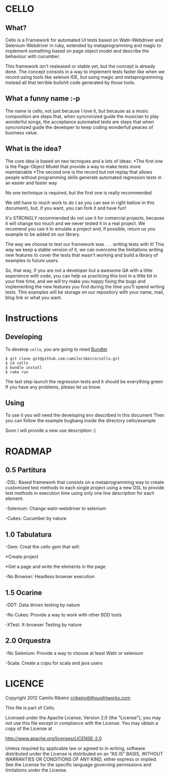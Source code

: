 CELLO
=====

What?
-----
Cello is a Framework for automated UI tests based on Watir-Webdriver and Selenium-Webdriver in ruby, extended by metaprogramming and magic to implement something based on page object model and describe the behaviour with cucumber.

This framework isn't realeased or stable yet, but the concept is already done. The concept consists in a way to implement tests faster like when we record using tools like seleium IDE, but using magic and metaprogramming instead all that terrible bullshit code generated by those tools.

What a funny name :-p
----------------------
The name is cello, not just because I love it, but because as a music composition are steps that, when syncronized guide the musician to play wonderful songs, the acceptance automated tests are steps that when syncronized guide the developer to keep coding wonderfull peaces of business value.

What is the idea?
-----------------
The core idea is based on two tecniques and a lots of ideas:
*The first one is the Page-Object Model that provide a way to make tests more maintainable
*The second one is the record but not replay that allows people without programming skills generate automated regression tests in an easier and faster way

No one technique is required, but the first one is really recommended

We still have to much work to do ( as you can see in right bellow in this document), but, if you want, you can fork it and have fun!

It's STRONGLY recommended do not use it for comercial projects, because it will change too much and we never tested it in a real project. We recomend you use it to emulate a project and, if possible, return us you example to be added on our library.

The way we choose to test our framework was . . . writing tests with it! This way we keep a stable version of it, we can overcome the limitations writing new features to cover the tests that wasn't working and build a library of examples to future users. 

So, that way, if you are not a developer but a awesome QA with a little experience with code, you can help us practicing this tool in a little bit in your free time, and we will try make you happy fixing the bugs and implementing the new features you find during the time you'll spend writing tests. This examples will be storage on our repository with your name, mail, blog link or what you want.



Instructions
==========

Developing
----------
To develop `cello`, you are going to need [Bundler][1] 

    $ git clone git@github.com:camiloribeiro/cello.git
    $ cd cello
    $ bundle install
    $ rake run

The last step launch the regression tests and it should be everything green
If you have any problems, please let us know.

[1]: http://gembundler.com

Using
-----

To use it you will need the developing env described in this document
Then you can follow the example bugbang inside the directory cello/example

Soon I will provide a new use description :) 

ROADMAP
=======

0.5 Partitura
-------------
-DSL: Based framework that consists on a metaprogramming way to create customized test methods to each single project using a new DSL to provide test methods in execution time using only one line description for each element.

-Selenium: Change watir-webdriver to selenium

-Cukes: Cucumber by nature

1.0 Tabulatura
--------------
-Gem: Creat the cello gem that will:

  *Create project 

  *Get a page and write the elements in the page

-No Browser: Headless browser execution

1.5 Ocarine
-----------
-DDT: Data driven testing by nature

-No Cukes: Provide a way to work with other BDD tools

-XTest: X-browser Testing by nature

2.0 Orquestra
-------------
-No Selenium: Provide a way to choose at least Watir or selenium

-Scala: Create a copu for scala and java users


LICENCE
=======

Copyright 2012 Camilo Ribeiro cribeiro@thoughtworks.com

This file is part of Cello.

Licensed under the Apache License, Version 2.0 (the "License"); you may not use this file except in compliance with the License. You may obtain a copy of the License at

http://www.apache.org/licenses/LICENSE-2.0

Unless required by applicable law or agreed to in writing, software distributed under the License is distributed on an "AS IS" BASIS, WITHOUT WARRANTIES OR CONDITIONS OF ANY KIND, either express or implied. See the License for the specific language governing permissions and limitations under the License.

